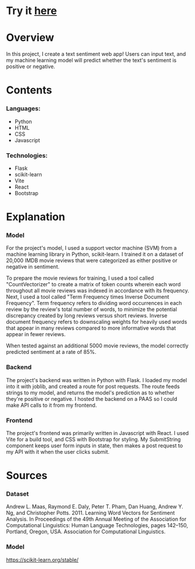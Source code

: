 # Try it [here](https://text-sentiment-machine.netlify.app/)

# Overview

In this project, I create a text sentiment web app! Users can input text, and my machine learning model will predict whether the text's sentiment is positive or negative.

# Contents

### Languages:
- Python
- HTML
- CSS
- Javascript

### Technologies:
- Flask
- scikit-learn
- Vite
- React
- Bootstrap

# Explanation

### Model

For the project's model, I used a support vector machine (SVM) from a machine learning library in Python, scikit-learn. I trained it on a dataset of 20,000 IMDB movie reviews that were categorized as either positive or negative in sentiment. 

To prepare the movie reviews for training, I used a tool called "CountVectorizer" to create a matrix of token counts wherein each word throughout all movie reviews was indexed in accordance with its frequency. Next, I used a tool called "Term Frequency times Inverse Document Frequency". Term frequency refers to dividing word occurrences in each review by the review's total number of words, to minimize the potential discrepancy created by long reviews versus short reviews. Inverse document frequency refers to downscaling weights for heavily used words that appear in many reviews compared to more informative words that appear in fewer reviews.

When tested against an additional 5000 movie reviews, the model correctly predicted sentiment at a rate of 85%.

### Backend

The project's backend was written in Python with Flask. I loaded my model into it with joblib, and created a route for post requests. The route feeds strings to my model, and returns the model's prediction as to whether they're positive or negative. I hosted the backend on a PAAS so I could make API calls to it from my frontend.

### Frontend

The project's frontend was primarily written in Javascript with React. I used Vite for a build tool, and CSS with Bootstrap for styling. My SubmitString component keeps user form inputs in state, then makes a post request to my API with it when the user clicks submit.

# Sources

### Dataset

Andrew L. Maas, Raymond E. Daly, Peter T. Pham, Dan Huang, Andrew Y. Ng, and Christopher Potts. 2011. Learning Word Vectors for Sentiment Analysis. In Proceedings of the 49th Annual Meeting of the Association for Computational Linguistics: Human Language Technologies, pages 142–150, Portland, Oregon, USA. Association for Computational Linguistics.

### Model

https://scikit-learn.org/stable/